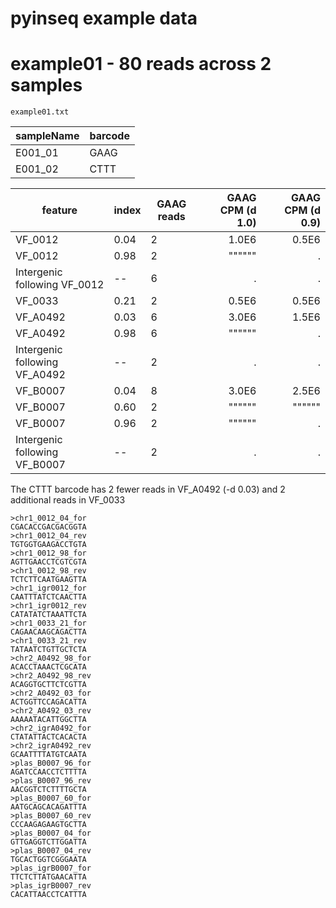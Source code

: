 # pyinseq example data

# example01 - 80 reads across 2 samples

`example01.txt`

sampleName  | barcode
------------- | -------------
E001_01  | GAAG
E001_02  | CTTT


feature | index | GAAG reads | GAAG CPM (d 1.0) | GAAG CPM (d 0.9)
---- | ---- | ---- | ----: | ----:
VF_0012 | 0.04 | 2 | 1.0E6 | 0.5E6
VF_0012 | 0.98 | 2 | """""" | .
Intergenic following VF_0012 | -- | 6 | . | .
VF_0033 | 0.21 | 2 | 0.5E6 | 0.5E6
VF_A0492 | 0.03 | 6 | 3.0E6 | 1.5E6
VF_A0492 | 0.98 | 6 | """""" | .
Intergenic following VF_A0492 | -- | 2 | . | .
VF_B0007 | 0.04 | 8 | 3.0E6 | 2.5E6
VF_B0007 | 0.60 | 2 | """""" | """"""
VF_B0007 | 0.96 | 2 | """""" | .
Intergenic following VF_B0007 | -- | 2 | . | .

The CTTT barcode has 2 fewer reads in VF_A0492 (-d 0.03) and 2 additional reads in VF_0033


```
>chr1_0012_04_for
CGACACCGACGACGGTA
>chr1_0012_04_rev
TGTGGTGAAGACCTGTA
>chr1_0012_98_for
AGTTGAACCTCGTCGTA
>chr1_0012_98_rev
TCTCTTCAATGAAGTTA
>chr1_igr0012_for
CAATTTATCTCAACTTA
>chr1_igr0012_rev
CATATATCTAAATTCTA
>chr1_0033_21_for
CAGAACAAGCAGACTTA
>chr1_0033_21_rev
TATAATCTGTTGCTCTA
>chr2_A0492_98_for
ACACCTAAACTCGCATA
>chr2_A0492_98_rev
ACAGGTGCTTCTCGTTA
>chr2_A0492_03_for
ACTGGTTCCAGACATTA
>chr2_A0492_03_rev
AAAAATACATTGGCTTA
>chr2_igrA0492_for
CTATATTACTCACACTA
>chr2_igrA0492_rev
GCAATTTTATGTCAATA
>plas_B0007_96_for
AGATCCAACCTCTTTTA
>plas_B0007_96_rev
AACGGTCTCTTTTGCTA
>plas_B0007_60_for
AATGCAGCACAGATTTA
>plas_B0007_60_rev
CCCAAGAGAAGTGCTTA
>plas_B0007_04_for
GTTGAGGTCTTGGATTA
>plas_B0007_04_rev
TGCACTGGTCGGGAATA
>plas_igrB0007_for
TTCTCTTATGAACATTA
>plas_igrB0007_rev
CACATTAACCTCATTTA
```
